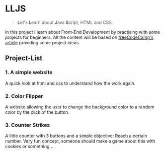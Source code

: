 # LLJS
> **L**et's **L**earn about **J**ava **S**cript, HTML and CSS.

In this project I learn about Front-End Development by practising with
some projects for beginners.
All the content will be based on [freeCodeCamp's article](https://www.freecodecamp.org/news/javascript-projects-for-beginners/#how-to-build-a-quiz-app-with-react-and-typescript) providing some project ideas.

## Project-List

### 1. A simple website
A quick look at html and css to understand how the work again.

### 2. Color Flipper
A website allowing the user to change the background color to a random color by the click of the button.

### 3. Counter Strikes
A little counter with 3 buttons and a simple objective: Reach a certain number.
Very fun concept, someone should make a game about this with cookies or something...
